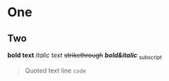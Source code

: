 # One
## Two
**bold text**
*italic text*
~~strikethrough~~
***bold&italic***
<sub>subscript</sub>
> Quoted text
line `code`

